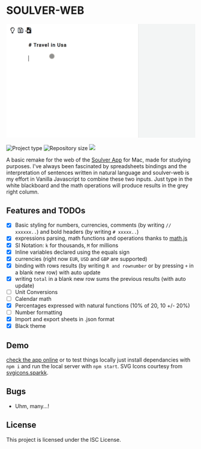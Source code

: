 # SOULVER-WEB

![IMG](soulver-web.gif)

![](https://img.shields.io/badge/type-JS_Library-brightgreen.svg "Project type")
![](https://img.shields.io/github/repo-size/LorenzoCorbella74/soulver-web "Repository size")
![](https://img.shields.io/github/package-json/v/LorenzoCorbella74/soulver-web)

A basic remake for the web of the [Soulver App](https://www.acqualia.com/soulver/) for Mac, made for studying purposes. I've always been fascinated by spreadsheets bindings and the interpretation of sentences written in natural language and soulver-web is my effort in Vanilla Javascript to combine these two inputs. Just type in the white blackboard and the math operations will produce results in the grey right column.

## Features and TODOs
- [x] Basic styling for numbers, currencies, comments (by writing `// xxxxxx..`) and bold headers (by writing `# xxxxx..`)
- [x] expressions parsing, math functions and operations thanks to [math.js](https://mathjs.org/)
- [x] SI Notation: `k` for thousands, `M` for millions
- [x] Inline variables declared using the equals sign
- [x] currencies (right now `EUR`, `USD` and `GBP` are supported) 
- [x] binding with rows results (by writing `R and rownumber` or by pressing `+` in a blank new row) with auto update
- [x] writing `total` in a blank new row sums the previous results (with auto update)
- [ ] Unit Conversions
- [ ] Calendar math
- [x] Percentages expressed with natural functions (10% of 20, 10 +/- 20%)
- [ ] Number formatting
- [x] Import and export sheets in .json format
- [x] Black theme

## Demo
[check the app online](https://festive-lalande-0b44f6.netlify.com/) or to test things locally just install dependancies with `npm i`
and run the local server with `npm start`.  SVG Icons courtesy from [svgicons.sparkk](http://svgicons.sparkk.fr/).

## Bugs
- Uhm, many...!

## License
This project is licensed under the ISC License.